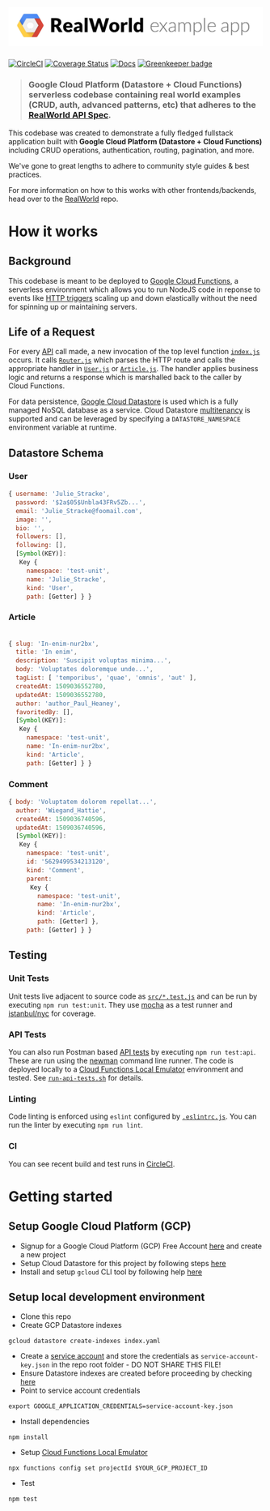 # ![](logo.png)

[![CircleCI](https://img.shields.io/circleci/project/github/anishkny/realworld-gcp-datastore-cloud-functions.svg)](https://circleci.com/gh/anishkny/realworld-gcp-datastore-cloud-functions)
[![Coverage Status](https://coveralls.io/repos/github/anishkny/realworld-gcp-datastore-cloud-functions/badge.svg?branch=master)](https://coveralls.io/github/anishkny/realworld-gcp-datastore-cloud-functions?branch=master)
[![Docs](https://img.shields.io/badge/docs-Postman-brightgreen.svg)](https://documenter.getpostman.com/view/1841370/realworld-api/71E3XsE)
[![Greenkeeper badge](https://badges.greenkeeper.io/anishkny/realworld-gcp-datastore-cloud-functions.svg)](https://greenkeeper.io/)

> ### Google Cloud Platform (Datastore + Cloud Functions) serverless codebase containing real world examples (CRUD, auth, advanced patterns, etc) that adheres to the [RealWorld API Spec](https://github.com/gothinkster/realworld/tree/master/api).

This codebase was created to demonstrate a fully fledged fullstack application built with **Google Cloud Platform (Datastore + Cloud Functions)** including CRUD operations, authentication, routing, pagination, and more.

We've gone to great lengths to adhere to community style guides & best practices.

For more information on how to this works with other frontends/backends, head over to the [RealWorld](https://github.com/gothinkster/realworld) repo.

# How it works

## Background

This codebase is meant to be deployed to [Google Cloud Functions](https://cloud.google.com/functions/), a serverless environment which allows you to run NodeJS code in reponse to events like [HTTP triggers](https://cloud.google.com/functions/docs/calling/http) scaling up and down elastically without the need for spinning up or maintaining servers.

## Life of a Request

For every [API](https://github.com/gothinkster/realworld/blob/master/api/README.md) call made, a new invocation of the top level function [`index.js`](index.js) occurs. It calls [`Router.js`](src/Router.js) which parses the HTTP route and calls the appropriate handler in [`User.js`](src/User.js) or [`Article.js`](src/Article.js). The handler applies business logic and returns a response which is marshalled back to the caller by Cloud Functions.

For data persistence, [Google Cloud Datastore](https://cloud.google.com/datastore/docs/concepts/overview) is used which is a fully managed NoSQL database as a service. Cloud Datastore [multitenancy](https://cloud.google.com/datastore/docs/concepts/multitenancy) is supported and can be leveraged by specifying a `DATASTORE_NAMESPACE` environment variable at runtime.

## Datastore Schema

### User

```javascript
{ username: 'Julie_Stracke',
  password: '$2a$05$Unbla43FRv5Zb...',
  email: 'Julie_Stracke@foomail.com',
  image: '',
  bio: '',
  followers: [],
  following: [],
  [Symbol(KEY)]:
   Key {
     namespace: 'test-unit',
     name: 'Julie_Stracke',
     kind: 'User',
     path: [Getter] } }
```

### Article

```javascript

{ slug: 'In-enim-nur2bx',
  title: 'In enim',
  description: 'Suscipit voluptas minima...',
  body: 'Voluptates doloremque unde...',
  tagList: [ 'temporibus', 'quae', 'omnis', 'aut' ],
  createdAt: 1509036552780,
  updatedAt: 1509036552780,
  author: 'author_Paul_Heaney',
  favoritedBy: [],
  [Symbol(KEY)]:
   Key {
     namespace: 'test-unit',
     name: 'In-enim-nur2bx',
     kind: 'Article',
     path: [Getter] } }
```

### Comment

```javascript
{ body: 'Voluptatem dolorem repellat...',
  author: 'Wiegand_Hattie',
  createdAt: 1509036740596,
  updatedAt: 1509036740596,
  [Symbol(KEY)]:
   Key {
     namespace: 'test-unit',
     id: '5629499534213120',
     kind: 'Comment',
     parent:
      Key {
        namespace: 'test-unit',
        name: 'In-enim-nur2bx',
        kind: 'Article',
        path: [Getter] },
     path: [Getter] } }
```


## Testing

### Unit Tests
Unit tests live adjacent to source code as [`src/*.test.js`](src/) and can be run by executing `npm run test:unit`. They use [mocha](https://mochajs.org) as a test runner and [istanbul/nyc](https://istanbul.js.org) for coverage.

### API Tests
You can also run Postman based [API tests](api-tests.postman.json) by executing `npm run test:api`. These are run using the [newman](https://github.com/postmanlabs/newman) command line runner. The code is deployed locally to a [Cloud Functions Local Emulator](https://cloud.google.com/functions/docs/emulator) environment and tested. See [`run-api-tests.sh`](run-api-tests.sh) for details.

### Linting
Code linting is enforced using `eslint` configured by [`.eslintrc.js`](.eslintrc.js). You can run the linter by executing `npm run lint`.

### CI
You can see recent build and test runs in [CircleCI](https://circleci.com/gh/anishkny/realworld-gcp-datastore-cloud-functions).

# Getting started

## Setup Google Cloud Platform (GCP)

* Signup for a Google Cloud Platform (GCP) Free Account [here](https://cloud.google.com/free/) and create a new project
* Setup Cloud Datastore for this project by following steps [here](https://cloud.google.com/datastore/docs/quickstart)
* Install and setup `gcloud` CLI tool by following help [here](https://cloud.google.com/sdk/downloads)

## Setup local development environment

* Clone this repo
* Create GCP Datastore indexes
```
gcloud datastore create-indexes index.yaml
```
* Create a [service account](https://cloud.google.com/compute/docs/access/service-accounts) and store the credentials as `service-account-key.json` in the repo root folder - DO NOT SHARE THIS FILE!
* Ensure Datastore indexes are created before proceeding by checking [here](https://console.cloud.google.com/datastore/indexes)
* Point to service account credentials
```
export GOOGLE_APPLICATION_CREDENTIALS=service-account-key.json
```
* Install dependencies
```
npm install
```
* Setup [Cloud Functions Local Emulator](https://cloud.google.com/functions/docs/emulator)
```
npx functions config set projectId $YOUR_GCP_PROJECT_ID
```
* Test
```
npm test
```
